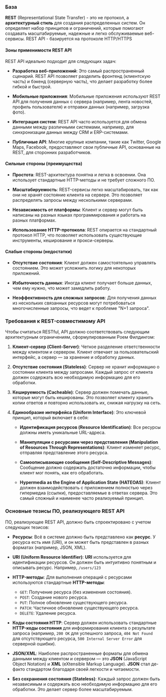 
### База

**REST** (Representational State Transfer) - это не протокол, а **архитектурный стиль** для создания распределенных систем. Он определяет набор принципов и ограничений, которые помогают создавать масштабируемые, надежные и легко обслуживаемые веб-сервисы. REST API - базируется на протоколе HTTP/HTTPS



#### Зоны применимости REST API

REST API идеально подходит для следующих задач:

- **Разработка веб-приложений**: Это самый распространенный сценарий. REST API позволяет разделить фронтенд (клиентскую часть) и бэкенд (серверную часть), что делает разработку более гибкой и быстрой.
    
- **Мобильные приложения**: Мобильные приложения используют REST API для получения данных с сервера (например, лента новостей, профиль пользователя) и отправки данных (например, загрузка фото).
    
- **Интеграция систем**: REST API часто используется для обмена данными между различными системами, например, для синхронизации данных между CRM и ERP-системами.
    
- **Публичные API**: Многие крупные компании, такие как Twitter, Google Maps, Facebook, предоставляют свои публичные API, основанные на REST, для сторонних разработчиков.


#### Сильные стороны (преимущества) 

- **Простота**: REST-архитектура понятна и легка в освоении. Она использует стандартные HTTP-методы и не требует сложного ПО.
    
- **Масштабируемость**: REST-сервисы легко масштабировать, так как они не хранят состояние клиента на сервере. Это позволяет распределять запросы между несколькими серверами.
    
- **Независимость от платформы**: Клиент и сервер могут быть написаны на разных языках программирования и работать на разных платформах.
    
- **Использование HTTP-протокола**: REST опирается на стандартный протокол HTTP, что позволяет использовать существующие инструменты, кеширование и прокси-серверы.
    

#### Слабые стороны (недостатки) 

- **Отсутствие состояния**: Клиент должен самостоятельно управлять состоянием. Это может усложнить логику для некоторых приложений.
    
- **Избыточность данных**: Иногда клиент получает больше данных, чем ему нужно, что может замедлить работу.
    
- **Неэффективность для сложных запросов**: Для получения данных из нескольких связанных ресурсов могут потребоваться многочисленные запросы, что ведет к проблеме "N+1 запроса".


### Требования к REST-совместимому API

Чтобы считаться RESTful, API должно соответствовать следующим архитектурным ограничениям, сформулированным Роем Филдингом:

1. **Клиент-сервер (Client-Server)**: Четкое разделение ответственности между клиентом и сервером. Клиент отвечает за пользовательский интерфейс, а сервер — за хранение и обработку данных.
    
2. **Отсутствие состояния (Stateless)**: Сервер не хранит информацию о состоянии клиента между запросами. Каждый запрос от клиента должен содержать всю необходимую информацию для его обработки.
    
3. **Кешируемость (Cacheable)**: Сервер должен помечать данные, которые могут быть кешированы. Это позволяет клиенту хранить копии ответов и повторно использовать их, снижая нагрузку на сеть.
    
4. **Единообразие интерфейса (Uniform Interface)**: Это ключевой принцип, который включает в себя:
    
    - **Идентификация ресурсов (Resource Identification)**: Все ресурсы должны иметь уникальные URL-адреса.
        
    - **Манипуляции с ресурсами через представления (Manipulation of Resources Through Representations)**: Клиент изменяет ресурс, отправляя представление этого ресурса.
        
    - **Самоописывающие сообщения (Self-Descriptive Messages)**: Сообщение должно содержать достаточно информации, чтобы клиент мог понять, как его обработать.
        
    - **Hypermedia as the Engine of Application State (HATEOAS)**: Клиент должен взаимодействовать с приложением полностью через гипермедиа (ссылки), предоставляемые в ответах сервера. Это самый сложный и наименее часто реализуемый принцип.


### Основные тезисы ПО, реализующего REST API

ПО, реализующее REST API, должно быть спроектировано с учетом следующих тезисов:

- **Ресурсы**: Всё в системе должно быть представлено как **ресурс**. У ресурса есть имя (URI), и он может быть представлен в разных форматах (например, JSON, XML).
    
- **URI (Uniform Resource Identifier)**: **URI** используется для идентификации ресурсов. Он должен быть интуитивно понятным и описывать ресурс. Например, `/users/123`
    
- **HTTP-методы**: Для выполнения операций с ресурсами используются стандартные **HTTP-методы**:
    
    - `GET`: Получение ресурса (без изменения состояния).
    - `POST`: Создание нового ресурса.
    - `PUT`: Полное обновление существующего ресурса.
    - `PATCH`: Частичное обновление существующего ресурса.
    - `DELETE`: Удаление ресурса.
        
- **Коды состояния HTTP**: Сервер должен использовать стандартные **HTTP-коды состояния** для информирования клиента о результате запроса (например, `200 OK` для успешного запроса, `404 Not Found` для отсутствующего ресурса, `500 Internal Server Error` для серверной ошибки).
    
- **JSON/XML**: Наиболее распространенные форматы для обмена данными между клиентом и сервером — это **JSON** (JavaScript Object Notation) и **XML** (eXtensible Markup Language). **JSON** стал де-факто стандартом благодаря своей легкости и читаемости.
    
- **Без сохранения состояния (Stateless)**: Каждый запрос должен быть независимым и содержать всю необходимую информацию для его обработки. Это делает сервер более масштабируемым.